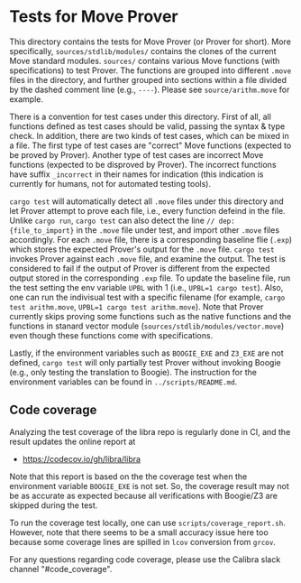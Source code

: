 # Tests for Move Prover

This directory contains the tests for Move Prover (or Prover for short). More specifically, `sources/stdlib/modules/` contains the clones of the current Move standard modules. `sources/` contains various Move functions (with specifications) to test Prover. The functions are grouped into different `.move` files in the directory, and further grouped into sections within a file divided by the dashed comment line (e.g., `----`). Please see `source/arithm.move` for example.

There is a convention for test cases under this directory. First of all, all functions defined as test cases should be valid, passing the syntax & type check. In addition, there are two kinds of test cases, which can be mixed in a file. The first type of test cases are "correct" Move functions (expected to be proved by Prover). Another type of test cases are incorrect Move functions (expected to be disproved by Prover). The incorrect functions have suffix `_incorrect` in their names for indication (this indication is currently for humans, not for automated testing tools).

`cargo test` will automatically detect all `.move` files under this directory and let Prover attempt to prove each file, i.e., every function defeind in the file. Unlike `cargo run`, `cargo test` can also detect the line `// dep: {file_to_import}` in the `.move` file under test, and import other `.move` files accordingly. For each `.move` file, there is a corresponding baseline flie (`.exp`) which stores the expected Prover's output for the `.move` file. `cargo test` invokes Prover against each `.move` file, and examine the output. The test is considered to fail if the output of Prover is different from the expected output stored in the corresponding `.exp` file. To update the baseline file, run the test setting the env variable `UPBL` with 1 (i.e., `UPBL=1 cargo test`). Also, one can run the indivisual test with a specific filename (for example, `cargo test arithm.move`, `UPBL=1 cargo test arithm.move`). Note that Prover currently skips proving some functions such as the native functions and the functions in stanard vector module (`sources/stdlib/modules/vector.move`) even though these functions come with specifications.

Lastly, if the environment variables such as `BOOGIE_EXE` and `Z3_EXE` are not defined, `cargo test` will only partially test Prover without invoking Boogie (e.g., only testing the translation to Boogie). The instruction for the environment variables can be found in `../scripts/README.md`.


## Code coverage

Analyzing the test coverage of the libra repo is regularly done in CI, and the result updates the online report at
* https://codecov.io/gh/libra/libra

Note that this report is based on the the coverage test when the environment variable `BOOGIE_EXE` is not set. So, the coverage result may not be as accurate as expected because all verifications with Boogie/Z3 are skipped during the test.

To run the coverage test locally, one can use `scripts/coverage_report.sh`. However, note that there seems to be a small accuracy issue here too because some coverage lines are spilled in `lcov` conversion from `grcov`.

For any questions regarding code coverage, please use the Calibra slack channel "#code_coverage".
